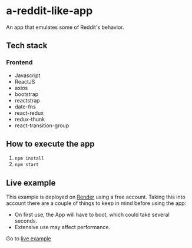 # a-reddit-like-app
An app that emulates some of Reddit's behavior.

## Tech stack

### Frontend

- Javascript
- ReactJS
- axios
- bootstrap
- reactstrap
- date-fns
- react-redux
- redux-thunk
- react-transition-group

## How to execute the app

1. `npm install`
2. `npm start`

## Live example

This example is deployed on [Render](https://render.com/) using a free account. Taking this into account there are a couple of things to keep in mind before using the app:

- On first use, the App will have to boot, which could take several seconds.
- Extensive use may affect performance.

Go to [live example](https://a-reddit-like-app.onrender.com)


